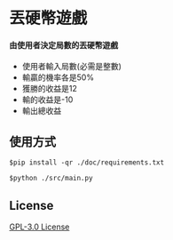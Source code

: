 # 丟硬幣遊戲
#### 由使用者決定局數的丟硬幣遊戲
* 使用者輸入局數(必需是整數)
* 輸贏的機率各是50%
* 獲勝的收益是12
* 輸的收益是-10
* 輸出總收益


## 使用方式
```
$pip install -qr ./doc/requirements.txt

$python ./src/main.py
```

## License
[GPL-3.0 License](https://en.wikipedia.org/wiki/GNU_General_Public_License)
